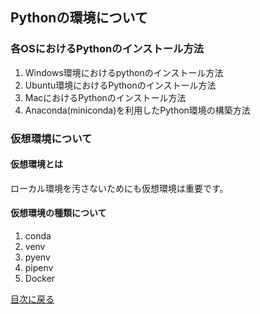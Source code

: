 ## Pythonの環境について

### 各OSにおけるPythonのインストール方法
1. Windows環境におけるpythonのインストール方法
2. Ubuntu環境におけるPythonのインストール方法
3. MacにおけるPythonのインストール方法
4. Anaconda(miniconda)を利用したPython環境の構築方法

### 仮想環境について

#### 仮想環境とは
ローカル環境を汚さないためにも仮想環境は重要です。

#### 仮想環境の種類について
1. conda
2. venv
3. pyenv
4. pipenv
5. Docker

[目次に戻る](./index.md)